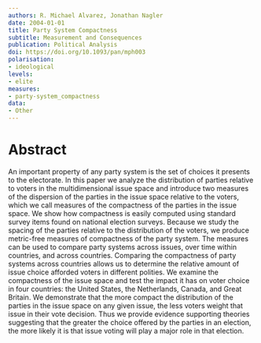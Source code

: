 ```yaml
---
authors: R. Michael Alvarez, Jonathan Nagler
date: 2004-01-01
title: Party System Compactness
subtitle: Measurement and Consequences
publication: Political Analysis
doi: https://doi.org/10.1093/pan/mph003
polarisation: 
- ideological
levels: 
- elite
measures: 
- party-system_compactness
data: 
- Other
---
```



# Abstract
An important property of any party system is the set of choices it presents to the electorate. In this paper we analyze the distribution of parties relative to voters in the multidimensional issue space and introduce two measures of the dispersion of the parties in the issue space relative to the voters, which we call measures of the compactness of the parties in the issue space. We show how compactness is easily computed using standard survey items found on national election surveys. Because we study the spacing of the parties relative to the distribution of the voters, we produce metric-free measures of compactness of the party system. The measures can be used to compare party systems across issues, over time within countries, and across countries. Comparing the compactness of party systems across countries allows us to determine the relative amount of issue choice afforded voters in different polities. We examine the compactness of the issue space and test the impact it has on voter choice in four countries: the United States, the Netherlands, Canada, and Great Britain. We demonstrate that the more compact the distribution of the parties in the issue space on any given issue, the less voters weight that issue in their vote decision. Thus we provide evidence supporting theories suggesting that the greater the choice offered by the parties in an election, the more likely it is that issue voting will play a major role in that election.